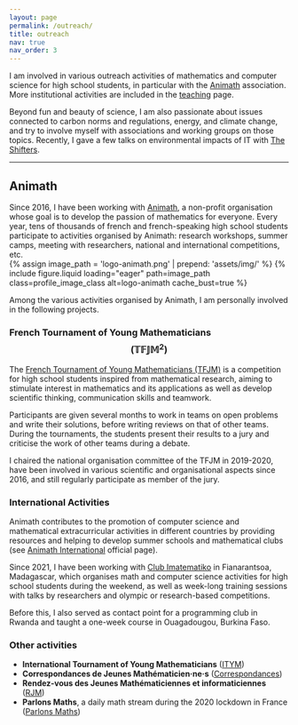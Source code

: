 ```yaml
---
layout: page
permalink: /outreach/
title: outreach
nav: true
nav_order: 3
---
```


I am involved in various outreach activities of mathematics and
computer science for high school students, in particular with the
[Animath](#animath) association. More institutional activities are
included in the [teaching](/teaching/) page.

Beyond fun and beauty of science, I am also passionate about
issues connected to carbon norms and regulations, energy, and climate
change, and try to involve myself with associations and working groups
on those topics. Recently, I gave a few talks on environmental impacts
of IT with [The Shifters](https://www.theshifters.org/).

___

## Animath<a name="animath"></a>

<div class="row">
    <div class="col-md-9">
Since 2016, I have been working with
<a href="https://www.animath.fr/">Animath</a>, a non-profit
organisation whose goal is to develop the passion of mathematics for
everyone. Every year, tens of thousands of french and french-speaking
high school students participate to activities organised by Animath:
research workshops, summer camps, meeting with researchers, national
and international competitions, etc.
	</div>
    <div class="col-md-3">
        {% assign image_path = 'logo-animath.png' | prepend: 'assets/img/' %}
        {%
          include figure.liquid loading="eager" path=image_path class=profile_image_class alt=logo-animath
          cache_bust=true
        %}
    </div>
</div>

Among the various activities organised by Animath, I am personally
involved in the following projects.

### French Tournament of Young Mathematicians $$(\mathbb{TFJM}^2)$$

The [French Tournament of Young Mathematicians (TFJM)](https://tfjm.org/)
is a competition for high school students inspired from mathematical
research, aiming to stimulate interest in mathematics and its
applications as well as develop scientific thinking, communication
skills and teamwork.
<!--  -->
Participants are given several months to work in teams on open
problems and write their solutions, before writing reviews on that of
other teams.
During the tournaments, the students present their results to a jury
and criticise the work of other teams during a debate.


I chaired the national organisation committee of the TFJM in
2019-2020, have been involved in various scientific and organisational
aspects since 2016, and still regularly participate as member of the
jury.

### International Activities

Animath contributes to the promotion of computer science and
mathematical extracurricular activities in different countries by
providing resources and helping to develop summer schools and
mathematical clubs (see
[Animath International](https://www.animath.fr/international/)
official page).


Since 2021, I have been working with
[Club Imatematiko](https://www.facebook.com/profile.php?id=100087162743815)
in Fianarantsoa, Madagascar, which organises math and computer science
activities for high school students during the weekend, as well as
week-long training sessions with talks by researchers and olympic or
research-based competitions.

Before this, I also served as contact point for a programming club in
Rwanda and taught a one-week course in Ouagadougou, Burkina Faso.

### Other activities

+ **International Tournament of Young Mathematicians** ([ITYM](https://www.itym.org/))
+ **Correspondances de Jeunes Mathématicien·ne·s** ([Correspondances](https://correspondances-maths.fr/))
+ **Rendez-vous des Jeunes Mathématiciennes et informaticiennes** ([RJM]( https://filles-et-maths.fr/rendez-vous-des-jeunes-mathematiciennes/))
+ **Parlons Maths**, a daily math stream during the 2020 lockdown in France ([Parlons Maths](https://parlons-maths.fr/))
